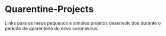 # Quarentine-Projects
 Links para os meus pequenos e simples projetos desenvolvidos durante o período de quarentena do novo coronavírus.
